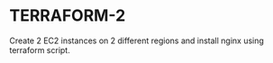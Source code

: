 # TERRAFORM-2
 Create 2 EC2 instances on 2 different regions and install nginx using terraform script.
